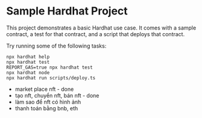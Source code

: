 # Sample Hardhat Project

This project demonstrates a basic Hardhat use case. It comes with a sample contract, a test for that contract, and a script that deploys that contract.

Try running some of the following tasks:

```shell
npx hardhat help
npx hardhat test
REPORT_GAS=true npx hardhat test
npx hardhat node
npx hardhat run scripts/deploy.ts
```

- market place nft - done
- tạo nft, chuyển nft, bán nft - done
- làm sao để nft có hình ảnh
- thanh toán bằng bnb, eth
